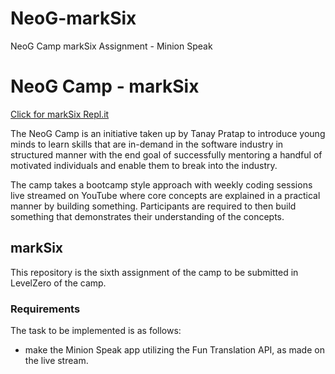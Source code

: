# NeoG-markSix

NeoG Camp markSix Assignment - Minion Speak

# NeoG Camp - markSix

[Click for markSix Repl.it](https://repl.it/@aamyear/NeoG-markSix)

The NeoG Camp is an initiative taken up by Tanay Pratap to introduce young minds to learn skills that are in-demand in the software industry in structured manner with the end goal of successfully mentoring a handful of motivated individuals and enable them to break into the industry.

The camp takes a bootcamp style approach with weekly coding sessions live streamed on YouTube where core concepts are explained in a practical manner by building something. Participants are required to then build something that demonstrates their understanding of the concepts.

## markSix

This repository is the sixth assignment of the camp to be submitted in LevelZero of the camp.

### Requirements

The task to be implemented is as follows:

- make the Minion Speak app utilizing the Fun Translation API, as made on the live stream.
